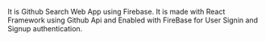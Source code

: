 It is Github Search Web App using Firebase. It is made with React
Framework using Github Api and Enabled with FireBase for User
Signin and Signup authentication.

